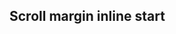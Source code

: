 ## Scroll margin inline start

<!-- <values.scrollMarginInlineStart> -->
<!-- </values.scrollMarginInlineStart> -->

<!-- <variants.scrollMarginInlineStart> -->
<!-- </variants.scrollMarginInlineStart> -->
